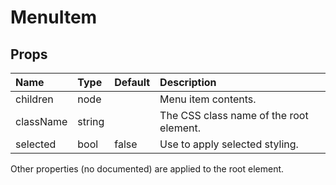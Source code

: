 MenuItem
========



Props
-----


| Name | Type | Default | Description |
|:-----|:-----|:-----|:-----|
| children | node |  |  Menu item contents. |
| className | string |  |  The CSS class name of the root element. |
| selected | bool | false |  Use to apply selected styling. |

Other properties (no documented) are applied to the root element.
